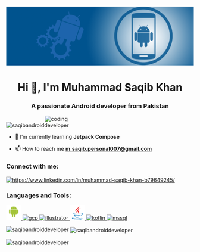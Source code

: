 ![logo](https://github.com/saqibandroiddeveloper/saqibandroiddeveloper/blob/main/android_banner.png)
<h1 align="center">Hi 👋, I'm Muhammad Saqib Khan</h1>
<h3 align="center">A passionate Android developer from Pakistan</h3>
<img align="right" alt="coding" width="400" src="https://camo.githubusercontent.com/b0476e711d948b5db51678ba19f80da25ccc88d5893852563e216ad833cbeb55/68747470733a2f2f63646e2e66696c65737461636b636f6e74656e742e636f6d2f6566625352313868543575524b756f307a6f4d41">
<p align="left"> <img src="https://komarev.com/ghpvc/?username=saqibandroiddeveloper&label=Profile%20views&color=0e75b6&style=flat" alt="saqibandroiddeveloper" /> </p>

- 🌱 I’m currently learning **Jetpack Compose**

- 📫 How to reach me **m.saqib.personal007@gmail.com**

<h3 align="left">Connect with me:</h3>
<p align="left">
<a href="https://linkedin.com/in/https://www.linkedin.com/in/muhammad-saqib-khan-b79649245/" target="blank"><img align="center" src="https://raw.githubusercontent.com/rahuldkjain/github-profile-readme-generator/master/src/images/icons/Social/linked-in-alt.svg" alt="https://www.linkedin.com/in/muhammad-saqib-khan-b79649245/" height="30" width="40" /></a>
</p>

<h3 align="left">Languages and Tools:</h3>
<p align="left"> <a href="https://developer.android.com" target="_blank" rel="noreferrer"> <img src="https://raw.githubusercontent.com/devicons/devicon/master/icons/android/android-original-wordmark.svg" alt="android" width="40" height="40"/> </a> <a href="https://cloud.google.com" target="_blank" rel="noreferrer"> <img src="https://www.vectorlogo.zone/logos/google_cloud/google_cloud-icon.svg" alt="gcp" width="40" height="40"/> </a> <a href="https://www.adobe.com/in/products/illustrator.html" target="_blank" rel="noreferrer"> <img src="https://www.vectorlogo.zone/logos/adobe_illustrator/adobe_illustrator-icon.svg" alt="illustrator" width="40" height="40"/> </a> <a href="https://www.java.com" target="_blank" rel="noreferrer"> <img src="https://raw.githubusercontent.com/devicons/devicon/master/icons/java/java-original.svg" alt="java" width="40" height="40"/> </a> <a href="https://kotlinlang.org" target="_blank" rel="noreferrer"> <img src="https://www.vectorlogo.zone/logos/kotlinlang/kotlinlang-icon.svg" alt="kotlin" width="40" height="40"/> </a> <a href="https://www.microsoft.com/en-us/sql-server" target="_blank" rel="noreferrer"> <img src="https://www.svgrepo.com/show/303229/microsoft-sql-server-logo.svg" alt="mssql" width="40" height="40"/> </a> </p>

<p><img align="left" src="https://github-readme-stats.vercel.app/api/top-langs?username=saqibandroiddeveloper&show_icons=true&locale=en&layout=compact" alt="saqibandroiddeveloper" /></p>

<p>&nbsp;<img align="center" src="https://github-readme-stats.vercel.app/api?username=saqibandroiddeveloper&show_icons=true&locale=en" alt="saqibandroiddeveloper" /></p>

<p><img align="center" src="https://github-readme-streak-stats.herokuapp.com/?user=saqibandroiddeveloper&" alt="saqibandroiddeveloper" /></p>
